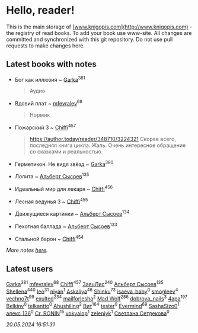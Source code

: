 # Hello, reader!
This is the main storage of [www.knigopis.com](http://www.knigopis.com) - the registry of read books.
To add your book use www-site. All changes are committed and synchronized with this git repository.
Do not use pull requests to make changes here.


## Latest books with notes
* Бог как иллюзия ~ [Garka](users/115/115753719718250012620-google)<sup>381</sup>
    > Аудио

* Вдовий плат ~ [mfevralev](users/140/140966150-vkontakte)<sup>68</sup>
    > Нормик

* Пожарский 3 ~ [Chiffi](users/105/105831994080785626680-google)<sup>457</sup>
    > https://author.today/reader/348710/3224321
    > Скорее всего, последняя книга цикла. Жаль. Очень интересное обращение со сказками и реальностью.

* Герметикон. Не видя звёзд ~ [Garka](users/115/115753719718250012620-google)<sup>380</sup>

* Лолита ~ [Альберт Сысоев](users/474/47446642-vkontakte)<sup>135</sup>

* Идеальный мир для лекаря ~ [Chiffi](users/105/105831994080785626680-google)<sup>456</sup>

* Лесная ведунья 3 ~ [Chiffi](users/105/105831994080785626680-google)<sup>455</sup>

* Движущиеся картинки ~ [Альберт Сысоев](users/474/47446642-vkontakte)<sup>134</sup>

* Пехотная баллада ~ [Альберт Сысоев](users/474/47446642-vkontakte)<sup>133</sup>

* Стальной барон ~ [Chiffi](users/105/105831994080785626680-google)<sup>454</sup>


_More notes [here](latest_books_with_notes.md)._


## Latest users
[Garka](users/115/115753719718250012620-google)<sup>381</sup> 
[mfevralev](users/140/140966150-vkontakte)<sup>68</sup> 
[Chiffi](users/105/105831994080785626680-google)<sup>457</sup> 
[ЗаяцЛис](users/112/112388384595246311466-google)<sup>240</sup> 
[Альберт Сысоев](users/474/47446642-vkontakte)<sup>135</sup> 
[Shellena](users/134/13413591548892934957-mailru)<sup>440</sup> 
[leo](users/106/106915386474260202605-google)<sup>31</sup> 
[niyan](users/110/110517883439678622021-google)<sup>1</sup> 
[Askaliya](users/326/326783541-vkontakte)<sup>46</sup> 
[Shinku](users/109/109176126475581739292-google)<sup>73</sup> 
[isaeva_baby](users/109/109089966297718972425-google)<sup>0</sup> 
[smogleev](users/267/267805152-yandex)<sup>4</sup> 
[vechno7t](users/102/102483077884312127500-google)<sup>99</sup> 
[exulted](users/100/100599204551896265722-google)<sup>234</sup> 
[mailforlesha](users/836/836484549-yandex)<sup>2</sup> 
[Mad Wolf](users/947/94738840-vkontakte)<sup>286</sup> 
[dobrova_nails](users/606/6069210-vkontakte)<sup>3</sup> 
[4apa](users/117/117392596378069249667-google)<sup>197</sup> 
[Belkinv](users/117/117655821011958723100-google)<sup>0</sup> 
[telkantto](users/105/105132765868492364316-google)<sup>0</sup> 
[Ahushiling](users/116/116407812532669338806-google)<sup>2</sup> 
[Вит](users/300/300273923-vkontakte)<sup>164</sup> 
[tester](users/116/116424012935321035501-google)<sup>0</sup> 
[Evermind](users/302/302928912-vkontakte)<sup>69</sup> 
[SashaSizo0](users/117/117932212421048968285-google)<sup>1</sup> 
[алекс 136](users/184/18475011-vkontakte)<sup>0</sup> 
[Cr_RONIN](users/112/112090473416384685204-google)<sup>15</sup> 
[vokyalop](users/320/32096418-yandex)<sup>1</sup> 
[zeleniyk](users/196/19644235-vkontakte)<sup>1</sup> 
[Светлана Сетдекова](users/158/15877369199589457581-mailru)<sup>0</sup> 


_20.05.2024 16:51:31_
